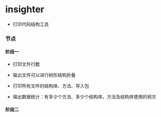 # insighter

* 打印代码结构工具


### 节点

#### 阶段一
* 打印文件行数
* 输出文件可以进行树形结构折叠

* 打印所有文件的结构体、方法、导入包
* 输出数据统计：有多少个方法、多少个结构体，方法及结构体使用的频次

#### 阶段二
